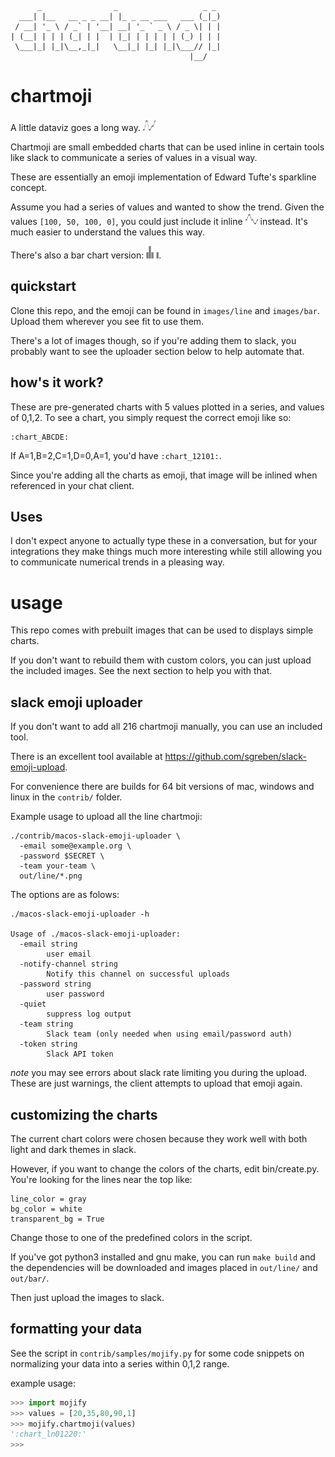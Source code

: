 
```
      _                _                   _ _
  ___| |__   __ _ _ __| |_ _ __ ___   ___ (_|_)
 / __| '_ \ / _` | '__| __| '_ ` _ \ / _ \| | |
| (__| | | | (_| | |  | |_| | | | | | (_) | | |
 \___|_| |_|\__,_|_|   \__|_| |_| |_|\___// |_|
                                        |__/

```


# chartmoji

A little dataviz goes a long way.  <img src="https://github.com/threatsimple/chartmoji/blob/master/images/line/chart_ln02012.png?raw=true" width=20 height=20/>

Chartmoji are small embedded charts that can be used inline in certain tools
like slack to communicate a series of values in a visual way.

These are essentially an emoji implementation of Edward Tufte's sparkline
concept.

Assume you had a series of values and wanted to show the trend. Given the values
`[100, 50, 100, 0]`, you could just include it inline <img src="https://github.com/threatsimple/chartmoji/blob/master/images/line/chart_ln12101.png?raw=true" width=20 height=20/>  instead.
It's much easier to understand the values this way.

There's also a bar chart version: <img src="https://github.com/threatsimple/chartmoji/blob/master/images/bar/chart_bar12101.png?raw=true" width=20 height=20/>.

## quickstart

Clone this repo, and the emoji can be found in `images/line` and `images/bar`.
Upload them wherever you see fit to use them.

There's a lot of images though, so if you're adding them to slack, you probably
want to see the uploader section below to help automate that.


## how's it work?

These are pre-generated charts with 5 values plotted in a series, and values of
0,1,2.  To see a chart, you simply request the correct emoji like so:


```
:chart_ABCDE:
```

If A=1,B=2,C=1,D=0,A=1, you'd have `:chart_12101:`.

Since you're adding all the charts as emoji, that image will be inlined when
referenced in your chat client.

## Uses

I don't expect anyone to actually type these in a conversation, but for your
integrations they make things much more interesting while still allowing you to
communicate numerical trends in a pleasing way.

# usage

This repo comes with prebuilt images that can be used to displays simple charts.

If you don't want to rebuild them with custom colors, you can just upload the
included images.  See the next section to help you with that.

## slack emoji uploader

If you don't want to add all 216 chartmoji manually, you can use an included
tool.

There is an excellent tool available at
https://github.com/sgreben/slack-emoji-upload.

For convenience there are builds for 64 bit versions of mac, windows and linux
in the `contrib/` folder.

Example usage to upload all the line chartmoji:

```
./contrib/macos-slack-emoji-uploader \
  -email some@example.org \
  -password $SECRET \
  -team your-team \
  out/line/*.png
```

The options are as folows:

```
./macos-slack-emoji-uploader -h

Usage of ./macos-slack-emoji-uploader:
  -email string
    	user email
  -notify-channel string
    	Notify this channel on successful uploads
  -password string
    	user password
  -quiet
    	suppress log output
  -team string
    	Slack team (only needed when using email/password auth)
  -token string
    	Slack API token
```

*note* you may see errors about slack rate limiting you during the upload.
These are just warnings, the client attempts to upload that emoji again.

## customizing the charts

The current chart colors were chosen because they work well with both light and
dark themes in slack.

However, if you want to change the colors of the charts, edit bin/create.py.
You're looking for the lines near the top like:

```
line_color = gray
bg_color = white
transparent_bg = True
```

Change those to one of the predefined colors in the script.

If you've got python3 installed and gnu make, you can run `make build` and
the dependencies will be downloaded and images placed in `out/line/` and
`out/bar/`.

Then just upload the images to slack.

## formatting your data

See the script in `contrib/samples/mojify.py` for some code snippets on
normalizing your data into a series within 0,1,2 range.

example usage:

```python
>>> import mojify
>>> values = [20,35,80,90,1]
>>> mojify.chartmoji(values)
':chart_ln01220:'
>>>
```

